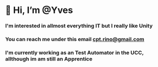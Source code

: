 # 👋 Hi, I’m @Yves 
### I'm interested in allmost everything IT but I really like Unity
### You can reach me under this email cpt.rino@gmail.com
### I'm currently working as an Test Automator in the UCC, allthough im am still an Apprentice

